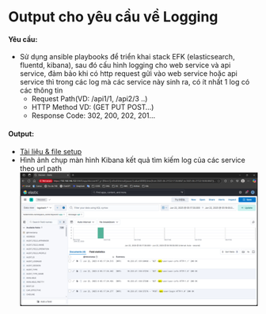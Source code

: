 # Output cho yêu cầu về Logging
#### Yêu cầu:
- Sử dụng ansible playbooks để triển khai stack EFK (elasticsearch, fluentd, kibana), sau đó cấu hình logging cho web service và api service, đảm bảo khi có http request gửi vào web service hoặc api service thì trong các log mà các service này sinh ra, có ít nhất 1 log có các thông tin 
    - Request Path(VD: /api1/1, /api2/3 ..) 
    - HTTP Method VD: (GET PUT POST…) 
    - Response Code: 302, 200, 202, 201… 
#### Output: 
- [Tài liệu & file setup](./Setup.md)
- Hình ảnh chụp màn hình Kibana kết quả tìm kiếm log của các service theo url path 
![](../../images/kibana-query.png)